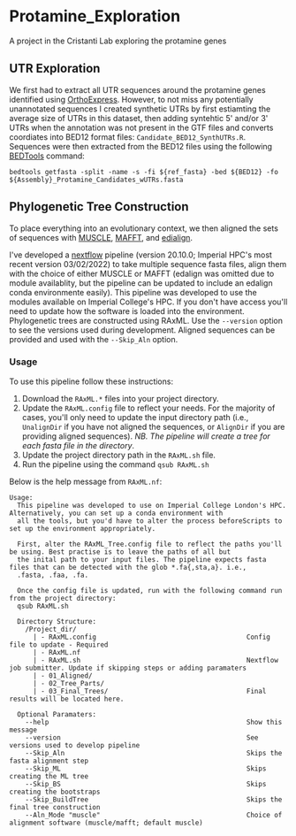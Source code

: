# Protamine_Exploration
A project in the Cristanti Lab exploring the protamine genes

## UTR Exploration
We first had to extract all UTR sequences around the protamine genes identified using [OrthoExpress](https://github.com/dthorburn/OrthoExpress). However, to not miss any potentially unannotated sequences I created synthetic UTRs by first estiamting the average size of UTRs in this dataset, then adding syntehtic 5' and/or 3' UTRs when the annotation was not present in the GTF files and converts coordiates into BED12 format files: ```Candidate_BED12_SynthUTRs.R```.  
Sequences were then extracted from the BED12 files using the following [BEDTools](https://bedtools.readthedocs.io/en/latest/) command:
```
bedtools getfasta -split -name -s -fi ${ref_fasta} -bed ${BED12} -fo ${Assembly}_Protamine_Candidates_wUTRs.fasta
```

## Phylogenetic Tree Construction
To place everything into an evolutionary context, we then aligned the sets of sequences with [MUSCLE](https://www.ebi.ac.uk/Tools/msa/muscle/), [MAFFT](https://mafft.cbrc.jp/alignment/software/), and [edialign](https://bioinformaticshome.com/tools/msa/descriptions/edialign.html). 

I've developed a [nextflow](https://www.nextflow.io/) pipeline (version 20.10.0; Imperial HPC's most recent version 03/02/2022) to take multiple sequence fasta files, align them with the choice of either MUSCLE or MAFFT (edalign was omitted due to module availablity, but the pipeline can be updated to include an edalign conda environmente easily). This pipeline was developed to use the modules available on Imperial College's HPC. If you don't have access you'll need to update how the software is loaded into the environment. Phylogenetic trees are constructed using RAxML. Use the `--version` option to see the versions used during development. Aligned sequences can be provided and used with the `--Skip_Aln` option. 

### Usage
To use this pipeline follow these instructions:

1. Download the `RAxML.*` files into your project directory. 
2. Update the `RAxML.config` file to reflect your needs. For the majority of cases, you'll only need to update the input directory path (i.e., `UnalignDir` if you have not aligned the sequences, or `AlignDir` if you are providing aligned sequences). *NB. The pipeline will create a tree for each fasta file in the directory*. 
3. Update the project directory path in the `RAxML.sh` file. 
4. Run the pipeline using the command `qsub RAxML.sh`

Below is the help message from `RAxML.nf`:
```
Usage:
  This pipeline was developed to use on Imperial College London's HPC. Alternatively, you can set up a conda environment with
  all the tools, but you'd have to alter the process beforeScripts to set up the environment appropriately.

  First, alter the RAxML_Tree.config file to reflect the paths you'll be using. Best practise is to leave the paths of all but
  the inital path to your input files. The pipeline expects fasta files that can be detected with the glob *.fa{,sta,a}. i.e.,
  .fasta, .faa, .fa.

  Once the config file is updated, run with the following command run from the project directory:
  qsub RAxML.sh

  Directory Structure:
    /Project_dir/
      | - RAxML.config                                      Config file to update - Required
      | - RAxML.nf                                  
      | - RAxML.sh                                          Nextflow job submitter. Update if skipping steps or adding paramaters
      | - 01_Aligned/
      | - 02_Tree_Parts/
      | - 03_Final_Trees/                                   Final results will be located here. 
  
  Optional Paramaters:
    --help                                                  Show this message
    --version                                               See versions used to develop pipeline
    --Skip_Aln                                              Skips the fasta alignment step
    --Skip_ML                                               Skips creating the ML tree
    --Skip_BS                                               Skips creating the bootstraps
    --Skip_BuildTree                                        Skips the final tree construction
    --Aln_Mode "muscle"                                     Choice of alignment software (muscle/mafft; default muscle)    
```
